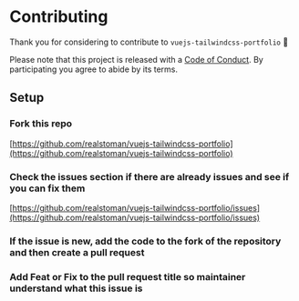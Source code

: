 # Contributing

Thank you for considering to contribute to `vuejs-tailwindcss-portfolio` 💖

Please note that this project is released with a [Code of Conduct](https://github.com/realstoman/vuejs-tailwindcss-portfolio/blob/main/CODE_OF_CONDUCT.md). By participating you agree to abide by its terms.

## Setup

### Fork this repo

[https://github.com/realstoman/vuejs-tailwindcss-portfolio](https://github.com/realstoman/vuejs-tailwindcss-portfolio)

### Check the issues section if there are already issues and see if you can fix them

[https://github.com/realstoman/vuejs-tailwindcss-portfolio/issues](https://github.com/realstoman/vuejs-tailwindcss-portfolio/issues)

### If the issue is new, add the code to the fork of the repository and then create a pull request

### Add Feat or Fix to the pull request title so maintainer understand what this issue is

